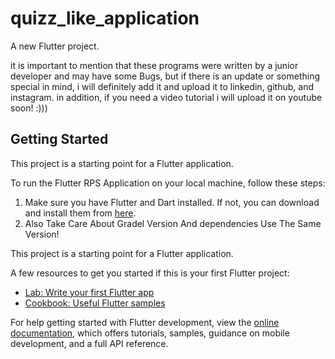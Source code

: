 # quizz_like_application

A new Flutter project.

it is important to mention that these programs were written by a junior developer and may have some Bugs, but if there is an update or something special in mind, i will definitely add it and upload it to linkedin, github, and instagram. in addition, if you need a video tutorial i will upload it on youtube soon! :)))

## Getting Started

This project is a starting point for a Flutter application.

To run the Flutter RPS Application on your local machine, follow these steps:

1. Make sure you have Flutter and Dart installed. If not, you can download and install them from [here](https://flutter.dev/docs/get-started/install).
2. Also Take Care About Gradel Version And dependencies Use The Same Version!

This project is a starting point for a Flutter application.

A few resources to get you started if this is your first Flutter project:

- [Lab: Write your first Flutter app](https://docs.flutter.dev/get-started/codelab)
- [Cookbook: Useful Flutter samples](https://docs.flutter.dev/cookbook)

For help getting started with Flutter development, view the
[online documentation](https://docs.flutter.dev/), which offers tutorials,
samples, guidance on mobile development, and a full API reference.

